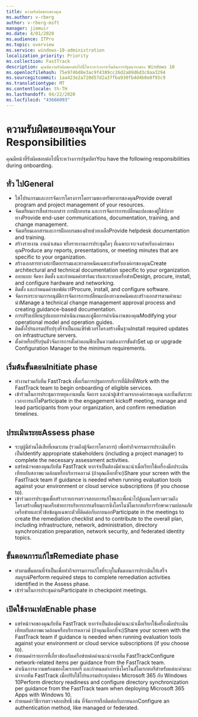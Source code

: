 ```yaml
---
title: ความรับผิดชอบของคุณ
ms.author: v-rberg
author: v-rberg-msft
manager: jimmuir
ms.date: 4/01/2020
ms.audience: ITPro
ms.topic: overview
ms.service: windows-10-administration
localization_priority: Priority
ms.collection: FastTrack
description: คุณมีความรับผิดชอบต่อไปนี้ในระหว่างการเริ่มต้นการปฐมนารถของ Windows 10
ms.openlocfilehash: 75e9746d8e3ac9f4389cc26d2a89d6d3c8aa3294
ms.sourcegitcommit: 1aa423e2a720d57d2a37fba930fb4d4b0e8f93c9
ms.translationtype: MT
ms.contentlocale: th-TH
ms.lasthandoff: 04/22/2020
ms.locfileid: "43666093"
---
```

# <a name="your-responsibilities"></a><span data-ttu-id="adfa0-103">ความรับผิดชอบของคุณ</span><span class="sxs-lookup"><span data-stu-id="adfa0-103">Your Responsibilities</span></span>

<span data-ttu-id="adfa0-104">คุณมีหน้าที่รับผิดชอบต่อไปนี้ระหว่างการปฐมบัตร</span><span class="sxs-lookup"><span data-stu-id="adfa0-104">You have the following responsibilities during onboarding.</span></span>

## <a name="general"></a><span data-ttu-id="adfa0-105">ทั่ว ไป</span><span class="sxs-lookup"><span data-stu-id="adfa0-105">General</span></span>

- <span data-ttu-id="adfa0-106">ให้โปรแกรมและการจัดการโครงการโดยรวมของทรัพยากรของคุณ</span><span class="sxs-lookup"><span data-stu-id="adfa0-106">Provide overall program and project management of your resources.</span></span>
- <span data-ttu-id="adfa0-107">จัดเตรียมการสื่อสารเอกสาร การฝึกอบรม และการจัดการการเปลี่ยนแปลงของผู้ใช้ปลายทาง</span><span class="sxs-lookup"><span data-stu-id="adfa0-107">Provide end-user communications, documentation, training, and change management.</span></span>
- <span data-ttu-id="adfa0-108">จัดเตรียมเอกสารและการฝึกอบรมของฝ่ายช่วยเหลือ</span><span class="sxs-lookup"><span data-stu-id="adfa0-108">Provide helpdesk documentation and training.</span></span>
- <span data-ttu-id="adfa0-109">สร้างรายงาน งานนําเสนอ หรือรายงานการประชุมใดๆ ที่เฉพาะเจาะจงสําหรับองค์กรของคุณ</span><span class="sxs-lookup"><span data-stu-id="adfa0-109">Produce any reports, presentations, or meeting minutes that are specific to your organization.</span></span>
- <span data-ttu-id="adfa0-110">สร้างเอกสารทางสถาปัตยกรรมและทางเทคนิคเฉพาะสําหรับองค์กรของคุณ</span><span class="sxs-lookup"><span data-stu-id="adfa0-110">Create architectural and technical documentation specific to your organization.</span></span>
- <span data-ttu-id="adfa0-111">ออกแบบ จัดหา ติดตั้ง และกําหนดค่าฮาร์ดแวร์และระบบเครือข่าย</span><span class="sxs-lookup"><span data-stu-id="adfa0-111">Design, procure, install, and configure hardware and networking.</span></span>
- <span data-ttu-id="adfa0-112">ติดตั้ง และกําหนดค่าซอฟต์แวร์</span><span class="sxs-lookup"><span data-stu-id="adfa0-112">Procure, install, and configure software.</span></span>
- <span data-ttu-id="adfa0-113">จัดการกระบวนการอนุมัติการจัดการการเปลี่ยนแปลงทางเทคนิคและสร้างเอกสารตามคําแนะนํา</span><span class="sxs-lookup"><span data-stu-id="adfa0-113">Manage a technical change management approval process and creating guidance-based documentation.</span></span>
- <span data-ttu-id="adfa0-114">การปรับเปลี่ยนรูปแบบการดําเนินงานและคู่มือการดําเนินงานของคุณ</span><span class="sxs-lookup"><span data-stu-id="adfa0-114">Modifying your operational model and operation guides.</span></span>
- <span data-ttu-id="adfa0-115">ติดตั้งโปรแกรมปรับปรุงที่จําเป็นบนเซิร์ฟเวอร์โครงสร้างพื้นฐาน</span><span class="sxs-lookup"><span data-stu-id="adfa0-115">Install required updates on infrastructure servers.</span></span>
- <span data-ttu-id="adfa0-116">ตั้งค่าหรือปรับรุ่นตัวจัดการการตั้งค่าคอนฟิกเป็นความต้องการขั้นต่ํา</span><span class="sxs-lookup"><span data-stu-id="adfa0-116">Set up or upgrade Configuration Manager to the minimum requirements.</span></span>

## <a name="initiate-phase"></a><span data-ttu-id="adfa0-117">เริ่มต้นขั้นตอน</span><span class="sxs-lookup"><span data-stu-id="adfa0-117">Initiate phase</span></span>

- <span data-ttu-id="adfa0-118">ทํางานร่วมกับทีม FastTrack เพื่อเริ่มการปฐมการบริการที่มีสิทธิ์</span><span class="sxs-lookup"><span data-stu-id="adfa0-118">Work with the FastTrack team to begin onboarding of eligible services.</span></span>
- <span data-ttu-id="adfa0-119">เข้าร่วมในการประชุมการหยุดงานหมั้น จัดการ และนําผู้เข้าร่วมจากองค์กรของคุณ และยืนยันระยะเวลาการแก้ไข</span><span class="sxs-lookup"><span data-stu-id="adfa0-119">Participate in the engagement kickoff meeting, manage and lead participants from your organization, and confirm remediation timelines.</span></span>

## <a name="assess-phase"></a><span data-ttu-id="adfa0-120">ประเมินระยะ</span><span class="sxs-lookup"><span data-stu-id="adfa0-120">Assess phase</span></span>

- <span data-ttu-id="adfa0-121">ระบุผู้มีส่วนได้เสียที่เหมาะสม (รวมถึงผู้จัดการโครงการ) เพื่อทํากิจกรรมการประเมินที่จําเป็น</span><span class="sxs-lookup"><span data-stu-id="adfa0-121">Identify appropriate stakeholders (including a project manager) to complete the necessary assessment activities.</span></span>
- <span data-ttu-id="adfa0-122">แชร์หน้าจอของคุณกับทีม FastTrack หากจําเป็นต้องมีคําแนะนําเมื่อเรียกใช้เครื่องมือประเมินเทียบกับสภาพแวดล้อมหรือบริการคลาวด์ (ถ้าคุณเลือกที่จะ)</span><span class="sxs-lookup"><span data-stu-id="adfa0-122">Share your screen with the FastTrack team if guidance is needed when running evaluation tools against your environment or cloud service subscriptions (if you choose to).</span></span>
- <span data-ttu-id="adfa0-123">เข้าร่วมการประชุมเพื่อสร้างรายการตรวจสอบการแก้ไขและเพื่อนําไปสู่แผนโดยรวมรวมถึงโครงสร้างพื้นฐานเครือข่ายการบริหารการเตรียมการซิงโครไนซ์ไดเรกทอรีการรักษาความปลอดภัยเครือข่ายและหัวข้อข้อมูลเฉพาะตัวที่ติดต่อกับภายนอก</span><span class="sxs-lookup"><span data-stu-id="adfa0-123">Participate in the meetings to create the remediation checklist and to contribute to the overall plan, including infrastructure, network, administration, directory synchronization preparation, network security, and federated identity topics.</span></span>

## <a name="remediate-phase"></a><span data-ttu-id="adfa0-124">ขั้นตอนการแก้ไข</span><span class="sxs-lookup"><span data-stu-id="adfa0-124">Remediate phase</span></span>

- <span data-ttu-id="adfa0-125">ทําตามขั้นตอนที่จําเป็นเพื่อทํากิจกรรมการแก้ไขที่ระบุในขั้นตอนการประเมินให้เสร็จสมบูรณ์</span><span class="sxs-lookup"><span data-stu-id="adfa0-125">Perform required steps to complete remediation activities identified in the Assess phase.</span></span>
- <span data-ttu-id="adfa0-126">เข้าร่วมในการประชุมด่าน</span><span class="sxs-lookup"><span data-stu-id="adfa0-126">Participate in checkpoint meetings.</span></span>

## <a name="enable-phase"></a><span data-ttu-id="adfa0-127">เปิดใช้งานเฟส</span><span class="sxs-lookup"><span data-stu-id="adfa0-127">Enable phase</span></span>

- <span data-ttu-id="adfa0-128">แชร์หน้าจอของคุณกับทีม FastTrack หากจําเป็นต้องมีคําแนะนําเมื่อเรียกใช้เครื่องมือประเมินเทียบกับสภาพแวดล้อมหรือบริการคลาวด์ (ถ้าคุณเลือกที่จะ)</span><span class="sxs-lookup"><span data-stu-id="adfa0-128">Share your screen with the FastTrack team if guidance is needed when running evaluation tools against your environment or cloud service subscriptions (if you choose to).</span></span>
- <span data-ttu-id="adfa0-129">กําหนดค่ารายการที่เกี่ยวข้องกับเครือข่ายต่อคําแนะนําจากทีม FastTrack</span><span class="sxs-lookup"><span data-stu-id="adfa0-129">Configure network-related items per guidance from the FastTrack team.</span></span>
- <span data-ttu-id="adfa0-130">ดําเนินการความพร้อมของไดเรกทอรี และกําหนดค่าการซิงโครไนส์ไดเรกทอรีสําหรับแต่ละคําแนะนําจากทีม FastTrack เมื่อปรับใช้โปรแกรมประยุกต์ของ Microsoft 365 กับ Windows 10</span><span class="sxs-lookup"><span data-stu-id="adfa0-130">Perform directory readiness and configure directory synchronization per guidance from the FastTrack team when deploying Microsoft 365 Apps with Windows 10.</span></span>
- <span data-ttu-id="adfa0-131">กําหนดค่าวิธีการตรวจสอบสิทธิ์ เช่น ที่จัดการหรือติดต่อกับภายนอก</span><span class="sxs-lookup"><span data-stu-id="adfa0-131">Configure an authentication method, like managed or federated.</span></span>

